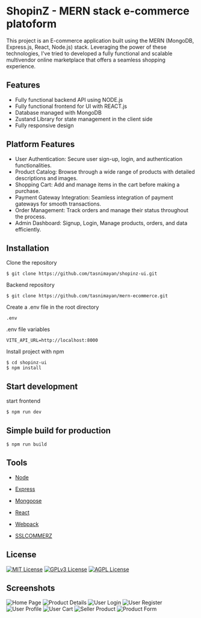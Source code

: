# ShopinZ - MERN stack e-commerce platoform

This project is an E-commerce application built using the MERN (MongoDB, Express.js, React, Node.js) stack. Leveraging the power of these technologies, I've tried to developed a fully functional and scalable multivendor online marketplace that offers a seamless shopping experience.

## Features

- Fully functional backend API using NODE.js
- Fully functional frontend for UI with REACT.js
- Database managed with MongoDB
- Zustand Library for state management in the client side
- Fully responsive design

## Platform Features

- User Authentication: Secure user sign-up, login, and authentication functionalities.
- Product Catalog: Browse through a wide range of products with detailed descriptions and images.
- Shopping Cart: Add and manage items in the cart before making a purchase.
- Payment Gateway Integration: Seamless integration of payment gateways for smooth transactions.
- Order Management: Track orders and manage their status throughout the process.
- Admin Dashboard: Signup, Login, Manage products, orders, and data efficiently.

## Installation

Clone the repository

```
$ git clone https://github.com/tasnimayan/shopinz-ui.git
```

Backend repository

```
$ git clone https://github.com/tasnimayan/mern-ecommerce.git
```

Create a .env file in the root directory

```
.env
```

.env file variables

```
VITE_API_URL=http://localhost:8000
```

Install project with npm

```
$ cd shopinz-ui
$ npm install
```

## Start development

start frontend

```
$ npm run dev
```

## Simple build for production

```
$ npm run build
```

## Tools

- [Node](https://nodejs.org/en/)

- [Express](https://expressjs.com/)

- [Mongoose](https://mongoosejs.com/)

- [React](https://reactjs.org/)

- [Webpack](https://webpack.js.org/)

- [SSLCOMMERZ](https://sslcommerz.com/)

## License

[![MIT License](https://img.shields.io/badge/License-MIT-green.svg)](https://choosealicense.com/licenses/mit/)
[![GPLv3 License](https://img.shields.io/badge/License-GPL%20v3-yellow.svg)](https://opensource.org/licenses/)
[![AGPL License](https://img.shields.io/badge/license-AGPL-blue.svg)](http://www.gnu.org/licenses/agpl-3.0)

## Screenshots

![Home Page](https://github.com/tasnimayan/mern-ecommerce/blob/main/public/screenshot/home.png)
![Product Details](https://github.com/tasnimayan/mern-ecommerce/blob/main/public/screenshot/product.png)
![User Login](https://github.com/tasnimayan/mern-ecommerce/blob/main/public/screenshot/login.png)
![User Register](https://github.com/tasnimayan/mern-ecommerce/blob/main/public/screenshot/register.png)
![User Profile](https://github.com/tasnimayan/mern-ecommerce/blob/main/public/screenshot/profile.png)
![User Cart](https://github.com/tasnimayan/mern-ecommerce/blob/main/public/screenshot/cart.png)
![Seller Product](https://github.com/tasnimayan/mern-ecommerce/blob/main/public/screenshot/seller_products.png)
![Product Form](https://github.com/tasnimayan/mern-ecommerce/blob/main/public/screenshot/add_product.png)
